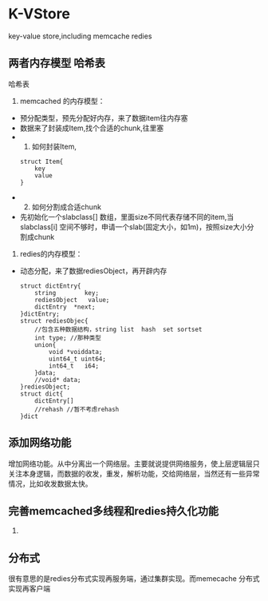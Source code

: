 # K-VStore
key-value store,including memcache redies



## **两者内存模型** 哈希表
哈希表
1. memcached 的内存模型：
* 预分配类型，预先分配好内存，来了数据item往内存塞
* 数据来了封装成Item,找个合适的chunk,往里塞
* 1. 如何封装Item,
  ```
  struct Item{
      key
      value
  }
* 2. 如何分割成合适chunk
*  先初始化一个slabclass[] 数组，里面size不同代表存储不同的item,当slabclass[i] 空间不够时，申请一个slab(固定大小，如1m)，按照size大小分割成chunk

1. redies的内存模型：
* 动态分配，来了数据rediesObject，再开辟内存
  ```
  struct dictEntry{
      string        key;
      rediesObject   value;
      dictEntry  *next;
  }dictEntry;
  struct rediesObjec{
      //包含五种数据结构，string list  hash  set sortset
      int type; //那种类型
      union{
          void *voiddata;
          uint64_t uint64;
          int64_t   i64;
      }data;
      //void* data;
  }rediesObject;
  struct dict{
      dictEntry[]
      //rehash //暂不考虑rehash
  }dict
## **添加网络功能**
增加网络功能。从中分离出一个网络层。主要就说提供网络服务，使上层逻辑层只关注本身逻辑，而数据的收发，重发，解析功能，交给网络层，当然还有一些异常情况，比如收发数据太快。

## **完善memcached多线程和redies持久化功能**
1. 


## **分布式**
很有意思的是redies分布式实现再服务端，通过集群实现。而memecache 分布式实现再客户端

